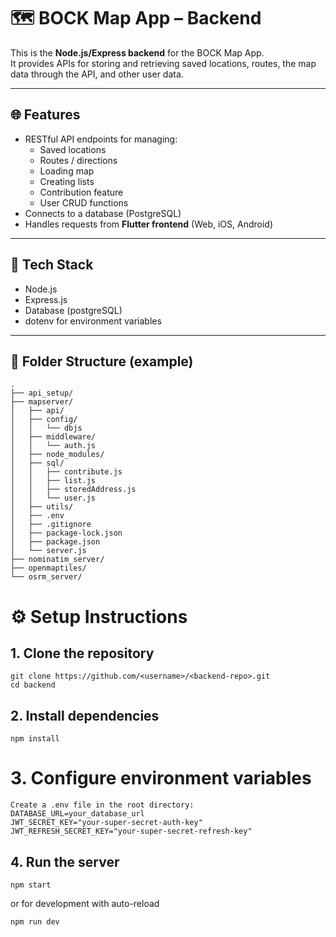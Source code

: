 # 🗺️ BOCK Map App – Backend

This is the **Node.js/Express backend** for the BOCK Map App.  
It provides APIs for storing and retrieving saved locations, routes, the map data through the API, and other user data.

---

## 🌐 Features
- RESTful API endpoints for managing:
  - Saved locations
  - Routes / directions
  - Loading map
  - Creating lists
  - Contribution feature
  - User CRUD functions
- Connects to a database (PostgreSQL)
- Handles requests from **Flutter frontend** (Web, iOS, Android)

---

## 🧩 Tech Stack
- Node.js
- Express.js
- Database (postgreSQL)
- dotenv for environment variables

---

## 🧱 Folder Structure (example)
```
.
├── api_setup/
├── mapserver/
│   ├── api/
│   ├── config/
│   │   └── dbjs
│   ├── middleware/
│   │   └── auth.js
│   ├── node_modules/
│   ├── sql/
│   │   ├── contribute.js
│   │   ├── list.js
│   │   ├── storedAddress.js
│   │   └── user.js
│   ├── utils/
│   ├── .env
│   ├── .gitignore
│   ├── package-lock.json
│   ├── package.json
│   └── server.js
├── nominatim_server/
├── openmaptiles/
└── osrm_server/
```

# ⚙️ Setup Instructions

## 1. Clone the repository
```
git clone https://github.com/<username>/<backend-repo>.git
cd backend
```

## 2. Install dependencies

```
npm install
```

# 3. Configure environment variables
```
Create a .env file in the root directory:
DATABASE_URL=your_database_url
JWT_SECRET_KEY="your-super-secret-auth-key"
JWT_REFRESH_SECRET_KEY="your-super-secret-refresh-key"
```

## 4. Run the server
```
npm start
```
or for development with auto-reload
```
npm run dev
```
